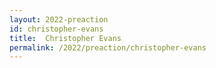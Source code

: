 ```yaml
---
layout: 2022-preaction
id: christopher-evans
title:  Christopher Evans
permalink: /2022/preaction/christopher-evans
---
```


